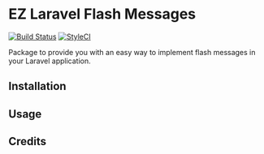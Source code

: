 # EZ Laravel Flash Messages

[![Build Status](https://travis-ci.org/ez-laravel/flash-messages.svg?branch=master)](https://travis-ci.org/ez-laravel/flash-messages) [![StyleCI](https://github.styleci.io/repos/264743455/shield?branch=master)](https://github.styleci.io/repos/264743455)

Package to provide you with an easy way to implement flash messages in your Laravel application.

## Installation

## Usage

## Credits

